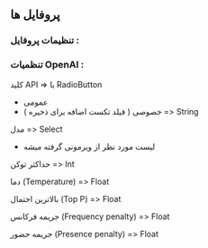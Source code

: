 ## پروفایل ها
### تنظیمات پروفایل :



### تنظمیات OpenAI :

کلید API => با RadioButton
- عمومی
- خصوصی ( فیلد تکست اضافه برای ذخیره ) => String

مدل => Select
  - لیست مورد نظر از ویرمونی گرفته میشه

حداکثر توکن => Int

دما (Temperature) => Float

بالاترین احتمال (Top P) => Float

جریمه فرکانس (Frequency penalty) => Float

جریمه حضور (Presence penalty) => Float
